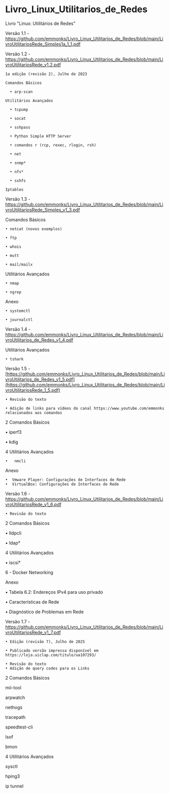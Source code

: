 # Livro_Linux_Utilitarios_de_Redes
Livro "Linux: Utilitários de Redes"

Versão 1.1 - https://github.com/emmonks/Livro_Linux_Utilitarios_de_Redes/blob/main/LivroUtilitariosRede_Simples1a_1_1.pdf

Versão 1.2 - https://github.com/emmonks/Livro_Linux_Utilitarios_de_Redes/blob/main/LivroUtilitariosRede_v1.2.pdf

    1a edição (revisão 2), Julho de 2023
    
    Comandos Básicos
    
      • arp-scan
      
    Utilitários Avançados
    
      • tcpump
      
      • socat
      
      • sshpass
      
      • Python Simple HTTP Server
      
      • comandos r (rcp, rexec, rlogin, rsh)
      
      • net
      
      • snmp*
      
      • nfs*
      
      • sshfs
      
    Iptables

Versão 1.3 - https://github.com/emmonks/Livro_Linux_Utilitarios_de_Redes/blob/main/LivroUtilitariosRede_Simples_v1_3.pdf

Comandos Básicos

    • netcat (novos exemplos)

    • ftp

    • whois

    • mutt

    • mail/mailx


  
Utilitários Avançados

    • nmap

    • ngrep
  

  
Anexo

    • systemctl

    • journalctl

Versão 1.4 - https://github.com/emmonks/Livro_Linux_Utilitarios_de_Redes/blob/main/LivroUtilitarios_de_Redes_v1_4.pdf


Utilitários Avançados

    • tshark

Versão 1.5 - [https://github.com/emmonks/Livro_Linux_Utilitarios_de_Redes/blob/main/LivroUtilitarios_de_Redes_v1_5.pdf](https://github.com/emmonks/Livro_Linux_Utilitarios_de_Redes/blob/main/LivroUtilitariosRede_1_5.pdf)


    • Revisão do texto
    
    • Adição de links para vídeos do canal https://www.youtube.com/emmonks relacionados aos comandos 
    
2 Comandos Básicos

  •   iperf3
  
  •   kdig
  

4 Utilitários Avançados

    •   nmcli
 
 Anexo 

    •  Vmware Player: Configurações de Interfaces de Rede
    •  VirtualBox: Configurações de Interfaces de Rede

Versão 1.6 - https://github.com/emmonks/Livro_Linux_Utilitarios_de_Redes/blob/main/LivroUtilitariosRede_v1_6.pdf

    • Revisão do texto
    
2 Comandos Básicos

• lldpcli

• ldap*

4 Utilitários Avançados

• iscsi*

6 - Docker Networking

Anexo

• Tabela 6.2: Endereços IPv4 para uso privado

• Características de Rede

• Diagnóstico de Problemas em Rede

Versão 1.7 - [https://github.com/emmonks/Livro_Linux_Utilitarios_de_Redes/blob/main/LivroUtilitariosRede_v1_7.pdf
](https://github.com/emmonks/Livro_Linux_Utilitarios_de_Redes/blob/main/LivroUtilitariosRede_v1_7.pdf.pdf)

    • Edição (revisão 7), Julho de 2025 
    
    • Publicado versão impressa disponível em https://loja.uiclap.com/titulo/ua107293/ 
        
    • Revisão do texto
    • Adição de query codes para os Links

2 Comandos Básicos

mii-tool

arpwatch

nethogs

tracepath

speedtest-cli

lsof

bmon

4 Utilitários Avançados

sysctl

hping3

ip tunnel


